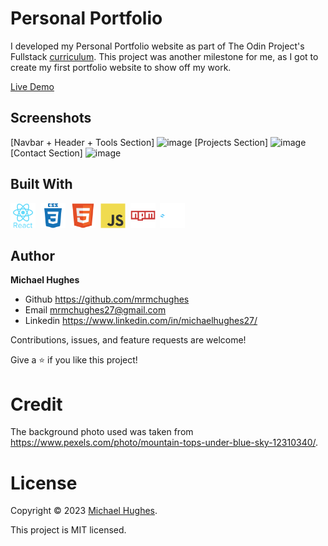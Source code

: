 <h1>Personal Portfolio</h1>

I developed my Personal Portfolio website as part of The Odin Project's Fullstack [curriculum](https://www.theodinproject.com/lessons/node-path-advanced-html-and-css-personal-portfolio).
This project was another milestone for me, as I got to create my first portfolio website to show off my work.

[Live Demo](https://mrmchughes.github.io/personal-portfolio/)

## Screenshots

[Navbar + Header + Tools Section] ![image](https://github.com/mrmchughes/personal-portfolio/assets/10659805/66e14267-faaf-4a08-8bb4-d983c317882a)
[Projects Section] ![image](https://github.com/mrmchughes/personal-portfolio/assets/10659805/6ac4340d-13ab-42c9-8a76-455d9345ace7)
[Contact Section] ![image](https://github.com/mrmchughes/personal-portfolio/assets/10659805/2eddae41-0233-4730-8a13-85d40c6a06b1)

## Built With

<img src="https://github.com/devicons/devicon/blob/master/icons/react/react-original-wordmark.svg" title="React" alt="React" width="40" height="40"/>&nbsp;
<img src="https://github.com/devicons/devicon/blob/master/icons/css3/css3-plain-wordmark.svg"  title="CSS3" alt="CSS" width="40" height="40"/>&nbsp;
<img src="https://github.com/devicons/devicon/blob/master/icons/html5/html5-original.svg" title="HTML5" alt="HTML" width="40" height="40"/>&nbsp;
<img src="https://github.com/devicons/devicon/blob/master/icons/javascript/javascript-original.svg" title="JavaScript" alt="JavaScript" width="40" height="40"/>&nbsp;
<img src="https://github.com/devicons/devicon/blob/master/icons/npm/npm-original-wordmark.svg" title="npm" alt="npm" width="40" height="40"/>&nbsp; <img src="https://github.com/devicons/devicon/blob/master/icons/tailwindcss/tailwindcss-original-wordmark.svg" title="npm" alt="npm" width="40" height="40"/>&nbsp;

## Author

**Michael Hughes**

- Github https://github.com/mrmchughes
- Email mrmchughes27@gmail.com
- Linkedin https://www.linkedin.com/in/michaelhughes27/

Contributions, issues, and feature requests are welcome!

Give a ⭐️ if you like this project!

# Credit

The background photo used was taken from https://www.pexels.com/photo/mountain-tops-under-blue-sky-12310340/.

# License

Copyright © 2023 [Michael Hughes](https://github.com/mrmchughes).

This project is MIT licensed.
